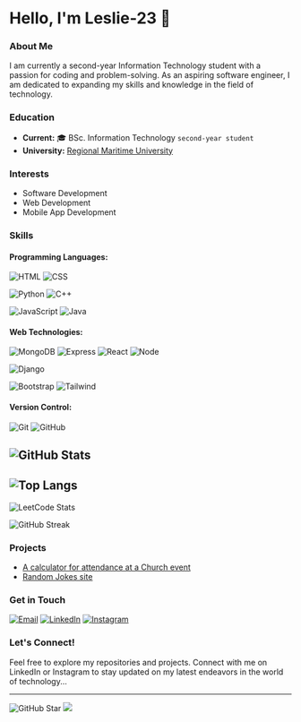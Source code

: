 # Hello, I'm Leslie-23 👋

### About Me
I am currently a second-year Information Technology student with a passion for coding and problem-solving. As an aspiring software engineer, I am dedicated to expanding my skills and knowledge in the field of technology.

### Education
- **Current:** 🎓 BSc. Information Technology `second-year student`  
- **University:** [Regional Maritime University](https://rmu.edu.gh/)

### Interests
- Software Development
- Web Development
- Mobile App Development

### Skills
#### Programming Languages: 
  ![HTML](https://img.shields.io/badge/-HTML5-E34F26?logo=html5&logoColor=white&style=for-the-badge)
  ![CSS](https://img.shields.io/badge/-CSS3-1572B6?logo=css3&logoColor=white&style=for-the-badge)
  
  ![Python](https://img.shields.io/badge/-Python-3776AB?logo=python&logoColor=white&style=for-the-badge)
  ![C++](https://img.shields.io/badge/-C++-00599C?logo=c%2B%2B&logoColor=white&style=for-the-badge)
  
  ![JavaScript](https://img.shields.io/badge/-JavaScript-F7DF1E?logo=javascript&logoColor=black&style=for-the-badge)
  ![Java](https://img.shields.io/badge/-Java-007396?logo=java&logoColor=white&style=for-the-badge)
  
#### Web Technologies:
  ![MongoDB](https://img.shields.io/badge/-MongoDB-47A248?logo=mongodb&logoColor=white&style=for-the-badge)
  ![Express](https://img.shields.io/badge/-Express.js-000000?logo=express&logoColor=white&style=for-the-badge)
  ![React](https://img.shields.io/badge/-React-61DAFB?logo=react&logoColor=black&style=for-the-badge)
  ![Node](https://img.shields.io/badge/-Node.js-339933?logo=node.js&logoColor=white&style=for-the-badge)
  
  ![Django](https://img.shields.io/badge/-Django-092E20?logo=django&logoColor=white&style=for-the-badge)
  
  ![Bootstrap](https://img.shields.io/badge/-Bootstrap-7952B3?logo=bootstrap&logoColor=white&style=for-the-badge)
  ![Tailwind](https://img.shields.io/badge/-Tailwind%20CSS-38B2AC?logo=tailwind-css&logoColor=white&style=for-the-badge)
  
#### Version Control:
  ![Git](https://img.shields.io/badge/-Git-F05032?logo=git&logoColor=white&style=for-the-badge)
  ![GitHub](https://img.shields.io/badge/-GitHub-181717?logo=github&logoColor=white&style=for-the-badge)

![GitHub Stats](https://github-readme-stats.vercel.app/api?username=Leslie-23&show_icons=true&theme=radical)
---
![Top Langs](https://github-readme-stats.vercel.app/api/top-langs/?username=Leslie-23&layout=compact&theme=radical)
---
![LeetCode Stats](https://leetcard.jacoblin.cool/leslieajayi27?theme=dark&font=Montserrat&ext=contest)

![GitHub Streak](https://github-readme-streak-stats.herokuapp.com/?user=Leslie-23&theme=dark)



### Projects
- [A calculator for attendance at a Church event](https://wci-spintex.netlify.app/)
- [Random Jokes site](https://mordecai-and-rigby-fun2.netlify.app/)

### Get in Touch

[![Email](https://img.shields.io/badge/-Email-D14836?logo=gmail&logoColor=white&style=for-the-badge)](mailto:leslieajayi27@gmail.com)
[![LinkedIn](https://img.shields.io/badge/-LinkedIn-0A66C2?logo=linkedin&logoColor=white&style=for-the-badge)](https://www.linkedin.com/in/leslie-paul-ajayi-45a725279?utm_source=share&utm_campaign=share_via&utm_content=profile&utm_medium=android_app)
[![Instagram](https://img.shields.io/badge/-Instagram-E4405F?logo=instagram&logoColor=white&style=for-the-badge)](https://www.instagram.com/i_am.leslie/)

### Let's Connect!
Feel free to explore my repositories and projects. Connect with me on LinkedIn or Instagram to stay updated on my latest endeavors in the world of technology...




---
![GitHub Star](https://img.shields.io/badge/GitHub%20Star-000000?style=for-the-badge&logo=github&logoColor=white)
[![](https:://visitcount.itsvg.in/api?id=Leslie-23&label=Profile%20Views&icon=2&pretty=true)](https://visitcount.itsvg.in)

<!--START_SECTION:waka-->
<!--
- **JavaScript**: 10 hrs 23 mins
- **HTML**: 5 hrs 40 mins
- **CSS**: 3 hrs 15 mins
-->
<!--END_SECTION:waka-->




